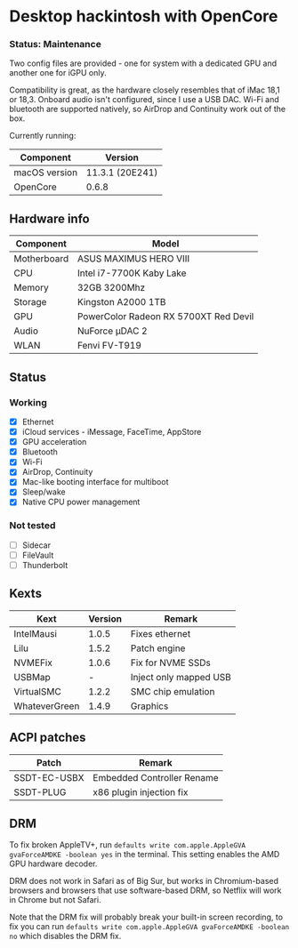 # Desktop hackintosh with OpenCore

### Status: Maintenance

Two config files are provided - one for system with a dedicated GPU and another one for iGPU only.

Compatibility is great, as the hardware closely resembles that of iMac 18,1 or 18,3. Onboard audio isn't configured, since I use a USB DAC. Wi-Fi and bluetooth are supported natively, so AirDrop and Continuity work out of the box.

Currently running:

| Component     | Version        |
| ------------- | -------------- |
| macOS version | 11.3.1 (20E241)  |
| OpenCore      | 0.6.8          |

## Hardware info

| Component   | Model                                 |
| ----------- | ------------------------------------- |
| Motherboard | ASUS MAXIMUS HERO VIII                |
| CPU         | Intel i7-7700K Kaby Lake              |
| Memory      | 32GB 3200Mhz                          |
| Storage     | Kingston A2000 1TB                    |
| GPU         | PowerColor Radeon RX 5700XT Red Devil |
| Audio       | NuForce µDAC 2                        |
| WLAN        | Fenvi FV-T919                         |

## Status

### Working

- [x] Ethernet
- [x] iCloud services - iMessage, FaceTime, AppStore
- [x] GPU acceleration
- [x] Bluetooth
- [x] Wi-Fi
- [x] AirDrop, Continuity
- [x] Mac-like booting interface for multiboot
- [x] Sleep/wake
- [x] Native CPU power management

### Not tested

- [ ] Sidecar
- [ ] FileVault
- [ ] Thunderbolt

## Kexts

| Kext          | Version | Remark                 |
| ------------- | ------- | ---------------------- |
| IntelMausi    | 1.0.5   | Fixes ethernet         |
| Lilu          | 1.5.2   | Patch engine           |
| NVMEFix       | 1.0.6   | Fix for NVME SSDs      |
| USBMap        | -       | Inject only mapped USB |
| VirtualSMC    | 1.2.2   | SMC chip emulation     |
| WhateverGreen | 1.4.9   | Graphics               |

## ACPI patches

| Patch        | Remark                     |
| ------------ | -------------------------- |
| SSDT-EC-USBX | Embedded Controller Rename |
| SSDT-PLUG    | x86 plugin injection fix   |

## DRM

To fix broken AppleTV+, run `defaults write com.apple.AppleGVA gvaForceAMDKE -boolean yes` in the terminal. This setting enables the AMD GPU hardware decoder.

DRM does not work in Safari as of Big Sur, but works in Chromium-based browsers and browsers that use software-based DRM, so Netflix will work in Chrome but not Safari.

Note that the DRM fix will probably break your built-in screen recording, to fix you can run `defaults write com.apple.AppleGVA gvaForceAMDKE -boolean no` which disables the DRM fix.
